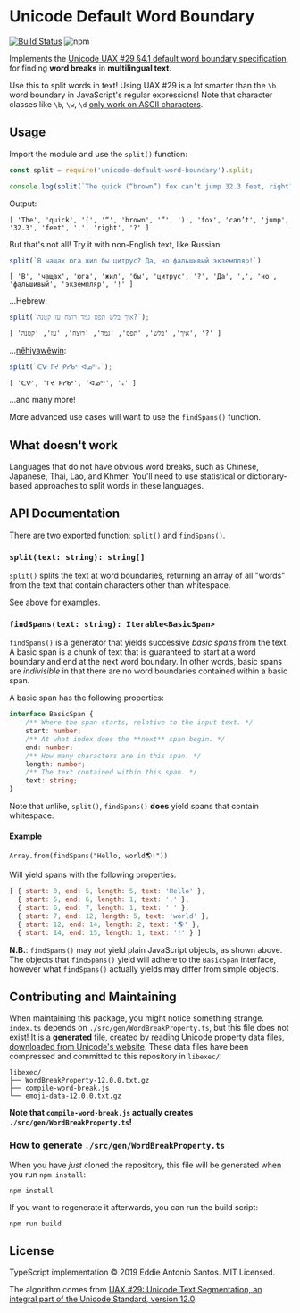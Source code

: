 Unicode Default Word Boundary
=============================

[![Build Status](https://travis-ci.org/eddieantonio/unicode-default-word-boundary.svg?branch=master)](https://travis-ci.org/eddieantonio/unicode-default-word-boundary)
![npm](https://img.shields.io/npm/v/unicode-default-word-boundary.svg)

Implements the [Unicode UAX #29 §4.1 default word boundary
specification][defaultwb], for finding **word breaks** in **multilingual
text**.

Use this to split words in text! Using UAX #29 is a lot smarter than the
`\b` word boundary in JavaScript's regular expressions! Note that
character classes like `\b`, `\w`, `\d` [only work on ASCII
characters][mdnregexp].


Usage
-----

Import the module and use the `split()` function:

```js
const split = require('unicode-default-word-boundary').split;

console.log(split(`The quick (“brown”) fox can’t jump 32.3 feet, right?`));
```

Output:

    [ 'The', 'quick', '(', '“', 'brown', '”', ')', 'fox', 'can’t', 'jump', '32.3', 'feet', ',', 'right', '?' ]


But that's not all! Try it with non-English text, like Russian:

```javascript
split(`В чащах юга жил бы цитрус? Да, но фальшивый экземпляр!`)
```

    [ 'В', 'чащах', 'юга', 'жил', 'бы', 'цитрус', '?', 'Да', ',', 'но', 'фальшивый', 'экземпляр', '!' ]

...Hebrew:

```javascript
split(`איך בלש תפס גמד רוצח עז קטנה?`);
```

    [ 'איך', 'בלש', 'תפס', 'גמד', 'רוצח', 'עז', 'קטנה', '?' ]

...[nêhiyawêwin][]:

```javascript
split(`ᑕᐻ ᒥᔪ ᑭᓯᑲᐤ ᐊᓄᐦᐨ᙮`);
```

    [ 'ᑕᐻ', 'ᒥᔪ ᑭᓯᑲᐤ', 'ᐊᓄᐦᐨ', '᙮' ]

...and many more!

More advanced use cases will want to use the `findSpans()` function.


What doesn't work
-----------------

Languages that do not have obvious word breaks, such as Chinese,
Japanese, Thai, Lao, and Khmer. You'll need to use statistical or
dictionary-based approaches to split words in these languages.


API Documentation
-----------------

There are two exported function: `split()` and `findSpans()`.

### `split(text: string): string[]`

`split()` splits the text at word boundaries, returning an array of all
"words" from the text that contain characters other than whitespace.

See above for examples.


### `findSpans(text: string): Iterable<BasicSpan>`

`findSpans()` is a generator that yields successive _basic spans_ from
the text. A basic span is a chunk of text that is guaranteed to
start at a word boundary and end at the next word boundary. In other
words, basic spans are _indivisible_ in that there are no word
boundaries contained within a basic span.

A basic span has the following properties:

```typescript
interface BasicSpan {
    /** Where the span starts, relative to the input text. */
    start: number;
    /** At what index does the **next** span begin. */
    end: number;
    /** How many characters are in this span. */
    length: number;
    /** The text contained within this span. */
    text: string;
}
```

Note that unlike, `split()`, `findSpans()` **does** yield spans that
contain whitespace.

#### Example

`Array.from(findSpans("Hello, world🌎!"))`

Will yield spans with the following properties:

```javascript
[ { start: 0, end: 5, length: 5, text: 'Hello' },
  { start: 5, end: 6, length: 1, text: ',' },
  { start: 6, end: 7, length: 1, text: ' ' },
  { start: 7, end: 12, length: 5, text: 'world' },
  { start: 12, end: 14, length: 2, text: '🌎' },
  { start: 14, end: 15, length: 1, text: '!' } ]
```

**N.B.**: `findSpans()` may _not_ yield plain JavaScript objects, as
shown above. The objects that `findSpans()` yield will adhere to the
`BasicSpan` interface, however what `findSpans()` actually yields may
differ from simple objects.


Contributing and Maintaining
----------------------------

When maintaining this package, you might notice something strange.
`index.ts` depends on `./src/gen/WordBreakProperty.ts`, but this file
does not exist! It is a **generated** file, created by reading Unicode
property data files, [downloaded from Unicode's website][unicodefiles].
These data files have been compressed and committed to this repository
in `libexec/`:

    libexec/
    ├── WordBreakProperty-12.0.0.txt.gz
    ├── compile-word-break.js
    └── emoji-data-12.0.0.txt.gz

**Note that `compile-word-break.js` actually creates
`./src/gen/WordBreakProperty.ts`!**


### How to generate `./src/gen/WordBreakProperty.ts`

When you have _just_ cloned the repository, this file will be generated
when you run `npm install`:

    npm install

If you want to regenerate it afterwards, you can run the build script:

    npm run build


License
-------

TypeScript implementation © 2019 Eddie Antonio Santos. MIT Licensed.

The algorithm comes from [UAX #29: Unicode Text Segmentation, an
integral part of the Unicode Standard, version 12.0][uax29].

[defaultwb]: https://unicode.org/reports/tr29/#Default_Word_Boundaries
[mdnregexp]: https://developer.mozilla.org/en-US/docs/Web/JavaScript/Guide/Regular_Expressions/Character_Classes#Types
[nêhiyawêwin]: https://en.wikipedia.org/wiki/Plains_Cree
[uax29]: https://unicode.org/reports/tr29/
[unicodefiles]: https://unicode.org/reports/tr41/tr41-24.html
